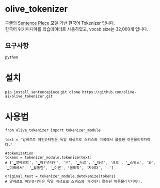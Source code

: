 # olive_tokenizer

구글의 [Sentence Piece](https://github.com/google/sentencepiece) 모델 기반 한국어 Tokenizer 입니다.\
한국어 위키피디아를 학습데이터로 사용하였고, vocab size는 32,000개 입니다.

## 요구사항
`python`

# 설치
`pip install sentencepiece`
`git clone https://github.com/olive-ai/olive_tokenizer.git`

# 사용법
```
from olive_tokenizer import tokenizer_module

text = '알베르트 아인슈타인은 독일 태생으로 스위스와 미국에서 활동한 이론물리학자이다.'

#tokenization
tokens = tokenizer_module.tokenize(text)
# ['▁알베르트', '▁아인슈타인', '은', '▁독일', '▁태생', '으로', '▁스위스', '와', '▁미국에서', '▁활동한', '▁이론', '물리학', '자이다', '.']

original_text = tokenizer_module.detokenize(tokens)
# 알베르트 아인슈타인은 독일 태생으로 스위스와 미국에서 활동한 이론물리학자이다.
